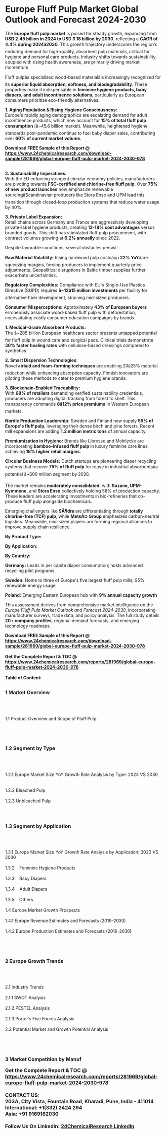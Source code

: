 <h1>Europe Fluff Pulp Market Global Outlook and Forecast 2024-2030</h1><p>The <strong>Europe fluff pulp market</strong> is poised for steady growth, expanding from <strong>USD 2.45 billion in 2024 to USD 3.18 billion by 2030</strong>, reflecting a <strong>CAGR of 4.4% during 2024â2030</strong>. This growth trajectory underscores the region's enduring demand for high-quality, absorbent pulp materials, critical for hygiene and personal care products. Industry shifts towards sustainability, coupled with rising health awareness, are primarily driving market momentum.</p><p>Fluff pulpâa specialized wood-based materialâis increasingly recognized for its <strong>superior liquid absorption, softness, and biodegradability</strong>. These properties make it indispensable in <strong>feminine hygiene products, baby diapers, and adult incontinence solutions</strong>, particularly as European consumers prioritize eco-friendly alternatives.</p><p><strong>1. Aging Population &amp; Rising Hygiene Consciousness:</strong><br>
Europe's rapidly aging demographics are escalating demand for adult incontinence products, which now account for <strong>15% of total fluff pulp consumption</strong> (â¬45.6 billion market). Meanwhile, heightened hygiene standards post-pandemic continue to fuel baby diaper sales, contributing over <strong>60% of current market volume</strong>.</p><div><b>Download FREE Sample of this Report @ 
            <a href="https://www.24chemicalresearch.com/download-sample/281969/global-europe-fluff-pulp-market-2024-2030-978">
            https://www.24chemicalresearch.com/download-sample/281969/global-europe-fluff-pulp-market-2024-2030-978</a></b></div><br><p><strong>2. Sustainability Imperatives:</strong><br>
With the EU enforcing stringent circular economy policies, manufacturers are pivoting towards <strong>FSC-certified and chlorine-free fluff pulp</strong>. Over <strong>75% of new product launches</strong> now emphasize renewable sourcingâScandinavian producers like Stora Enso and UPM lead this transition through closed-loop production systems that reduce water usage by 40%.</p><p><strong>3. Private Label Expansion:</strong><br>
Retail chains across Germany and France are aggressively developing private-label hygiene products, creating <strong>12-18% cost advantages</strong> versus branded goods. This shift has stimulated fluff pulp procurement, with contract volumes growing at <strong>6.2% annually</strong> since 2022.</p><p>Despite favorable conditions, several obstacles persist:</p><p><strong>Raw Material Volatility:</strong> Rising hardwood pulp costsâup <strong>22% YoY</strong>âare squeezing margins, forcing producers to implement quarterly price adjustments. Geopolitical disruptions in Baltic timber supplies further exacerbate uncertainties.</p><p><strong>Regulatory Complexities:</strong> Compliance with EU's Single-Use Plastics Directive (SUPD) requires <strong>â¬12â15 million investments</strong> per facility for alternative fiber development, straining mid-sized producers.</p><p><strong>Consumer Misperceptions:</strong> Approximately <strong>43% of European buyers</strong> erroneously associate wood-based fluff pulp with deforestation, necessitating costly consumer education campaigns by brands.</p><p><strong>1. Medical-Grade Absorbent Products:</strong><br>
The â¬285 billion European healthcare sector presents untapped potential for fluff pulp in wound care and surgical pads. Clinical trials demonstrate <strong>30% faster healing rates</strong> with cellulose-based dressings compared to synthetics.</p><p><strong>2. Smart Dispersion Technologies:</strong><br>
Novel <strong>airlaid and foam-forming techniques</strong> are enabling 20â25% material reduction while enhancing absorption capacity. Finnish innovators are piloting these methods to cater to premium hygiene brands.</p><p><strong>3. Blockchain-Enabled Traceability:</strong><br>
With <strong>68% of retailers</strong> demanding verified sustainability credentials, producers are adopting digital tracking from forest to shelf. This transparency commands <strong>8â12% price premiums</strong> in Western European markets.</p><p><strong>Nordic Production Leadership:</strong> Sweden and Finland now supply <strong>55% of Europe's fluff pulp</strong>, leveraging their dense birch and pine forests. Recent mill expansions are adding <strong>1.2 million metric tons</strong> of annual capacity.</p><p><strong>Premiumization in Hygiene:</strong> Brands like Libresse and Molnlycke are incorporating <strong>bamboo-infused fluff pulp</strong> in luxury feminine care lines, achieving <strong>18% higher retail margins</strong>.</p><p><strong>Circular Business Models:</strong> Dutch startups are pioneering diaper recycling systems that recover <strong>75% of fluff pulp</strong> for reuse in industrial absorbentsâa potential â¬600 million segment by 2028.</p><p>The market remains <strong>moderately consolidated</strong>, with <strong>Suzano, UPM-Kymmene</strong>, and <strong>Stora Enso</strong> collectively holding 58% of production capacity. These leaders are accelerating investments in bio-refineries that co-produce fluff pulp alongside biochemicals.</p><p>Emerging challengers like <strong>SÃ¶dra</strong> are differentiating through <strong>totally chlorine-free (TCF) pulp</strong>, while <strong>MetsÃ¤ Group</strong> emphasizes carbon-neutral logistics. Meanwhile, mid-sized players are forming regional alliances to improve supply chain resilience.</p><p><strong>By Product Type:</strong></p><p><strong>By Application:</strong></p><p><strong>By Country:</strong></p><p><strong>Germany:</strong> Leads in per capita diaper consumption; hosts advanced recycling pilot programs</p><p><strong>Sweden:</strong> Home to three of Europe's five largest fluff pulp mills; 95% renewable energy usage</p><p><strong>Poland:</strong> Emerging Eastern European hub with <strong>9% annual capacity growth</strong></p><p>This assessment derives from comprehensive market intelligence on the <em>Europe Fluff Pulp Market Outlook and Forecast 2024-2030</em>, incorporating manufacturer surveys, trade data, and policy analysis. The full study details <strong>20+ company profiles</strong>, regional demand forecasts, and emerging technology roadmaps.</p><div><b>Download FREE Sample of this Report @ 
            <a href="https://www.24chemicalresearch.com/download-sample/281969/global-europe-fluff-pulp-market-2024-2030-978">
            https://www.24chemicalresearch.com/download-sample/281969/global-europe-fluff-pulp-market-2024-2030-978</a></b></div><br><div><b>Get the Complete Report & TOC @ 
            <a href="https://www.24chemicalresearch.com/reports/281969/global-europe-fluff-pulp-market-2024-2030-978">
            https://www.24chemicalresearch.com/reports/281969/global-europe-fluff-pulp-market-2024-2030-978</a></b></div><br>
            <b>Table of Content:</b><p><h2><span style="font-size:16px"><strong>1 Market Overview&nbsp;&nbsp; &nbsp;</strong></span></h2><br />
<br />
<p>1.1 Product Overview and Scope of Fluff Pulp&nbsp;</p><br />
<br />
<h2><strong><span style="font-size:16px">1.2 Segment by Type&nbsp;&nbsp; &nbsp;</span></strong></h2><br />
<br />
<p>1.2.1 Europe Market Size YoY Growth Rate Analysis by Type: 2023 VS 2030&nbsp;&nbsp; &nbsp;<br /><br />
1.2.2 Bleached Pulp&nbsp;&nbsp; &nbsp;<br /><br />
1.2.3 Unbleached Pulp<br /><br />
<br />
<h2><span style="font-size:16px"><strong>1.3 Segment by Application&nbsp;&nbsp;</strong></span></h2><br />
<br />
<p>1.3.1 Europe Market Size YoY Growth Rate Analysis by Application: 2023 VS 2030&nbsp;&nbsp; &nbsp;<br /><br />
1.3.2&nbsp;&nbsp; &nbsp;Feminine Hygiene Products<br /><br />
1.3.3&nbsp;&nbsp; &nbsp;Baby Diapers<br /><br />
1.3.4&nbsp;&nbsp; &nbsp;Adult Diapers<br /><br />
1.3.5&nbsp;&nbsp; &nbsp;Others<br /><br />
1.4 Europe Market Growth Prospects&nbsp;&nbsp; &nbsp;<br /><br />
1.4.1 Europe Revenue Estimates and Forecasts (2019-2030)&nbsp;&nbsp; &nbsp;<br /><br />
1.4.2 Europe Production Estimates and Forecasts (2019-2030)&nbsp;&nbsp;</p><br />
<br />
<h2><span style="font-size:16px"><strong>2 Europe Growth Trends&nbsp;&nbsp; &nbsp;</strong></span></h2><br />
<br />
<p>2.1 Industry Trends&nbsp;&nbsp; &nbsp;<br /><br />
2.1.1 SWOT Analysis&nbsp;&nbsp; &nbsp;<br /><br />
2.1.2 PESTEL Analysis&nbsp;&nbsp; &nbsp;<br /><br />
2.1.3 Porter&rsquo;s Five Forces Analysis&nbsp;&nbsp; &nbsp;<br /><br />
2.2 Potential Market and Growth Potential Analysis&nbsp;&nbsp; &nbsp;</p><br />
<br />
<h2><span style="font-size:16px"><strong>3 Market Competition by Manuf</p><div><b>Get the Complete Report & TOC @ 
            <a href="https://www.24chemicalresearch.com/reports/281969/global-europe-fluff-pulp-market-2024-2030-978">
            https://www.24chemicalresearch.com/reports/281969/global-europe-fluff-pulp-market-2024-2030-978</a></b></div><br><b>CONTACT US:</b><br>
            203A, City Vista, Fountain Road, Kharadi, Pune, India - 411014<br>
            International: +1(332) 2424 294<br>
            Asia: +91 9169162030 <br><br>
            Follow Us On LinkedIn: <a href="https://www.linkedin.com/company/24chemicalresearch/">24ChemicalResearch LinkedIn</a>